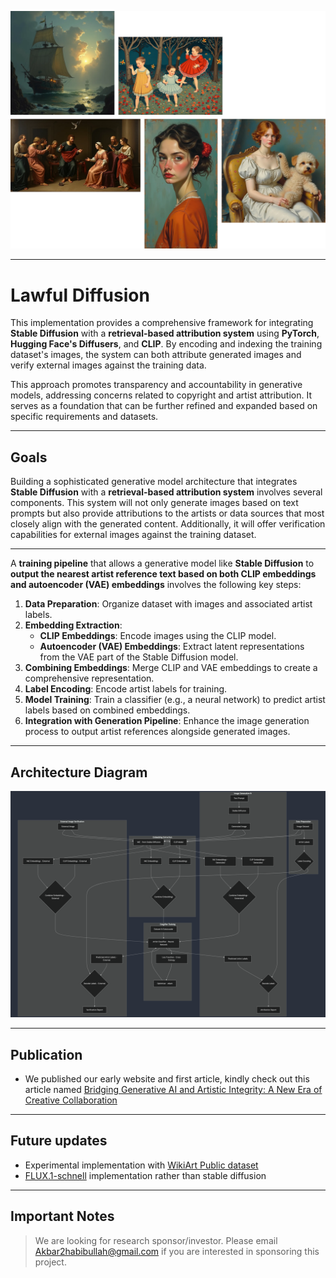 ![hero](github.webp)

---

# Lawful Diffusion

This implementation provides a comprehensive framework for integrating **Stable Diffusion** with a **retrieval-based attribution system** using **PyTorch**, **Hugging Face's Diffusers**, and **CLIP**. By encoding and indexing the training dataset's images, the system can both attribute generated images and verify external images against the training data.

This approach promotes transparency and accountability in generative models, addressing concerns related to copyright and artist attribution. It serves as a foundation that can be further refined and expanded based on specific requirements and datasets.

---

## Goals

Building a sophisticated generative model architecture that integrates **Stable Diffusion** with a **retrieval-based attribution system** involves several components. This system will not only generate images based on text prompts but also provide attributions to the artists or data sources that most closely align with the generated content. Additionally, it will offer verification capabilities for external images against the training dataset.

---

A **training pipeline** that allows a generative model like **Stable Diffusion** to **output the nearest artist reference text based on both CLIP embeddings and autoencoder (VAE) embeddings** involves the following key steps:

1. **Data Preparation**: Organize dataset with images and associated artist labels.
2. **Embedding Extraction**:
   - **CLIP Embeddings**: Encode images using the CLIP model.
   - **Autoencoder (VAE) Embeddings**: Extract latent representations from the VAE part of the Stable Diffusion model.
3. **Combining Embeddings**: Merge CLIP and VAE embeddings to create a comprehensive representation.
4. **Label Encoding**: Encode artist labels for training.
5. **Model Training**: Train a classifier (e.g., a neural network) to predict artist labels based on combined embeddings.
6. **Integration with Generation Pipeline**: Enhance the image generation process to output artist references alongside generated images.

---

## Architecture Diagram

![Architecture Diagram](flowchart.png)

---

## Publication

- We published our early website and first article, kindly check out this article named [Bridging Generative AI and Artistic Integrity: A New Era of Creative Collaboration](https://lawfuldiffusion.kreasof.my.id/article/bridging-generative-ai-and-artistic-integrity)

---

## Future updates

- Experimental implementation with [WikiArt Public dataset](https://huggingface.co/datasets/huggan/wikiart)
- [FLUX.1-schnell](https://huggingface.co/black-forest-labs/FLUX.1-schnell) implementation rather than stable diffusion

---

## Important Notes

> We are looking for research sponsor/investor. Please email Akbar2habibullah@gmail.com if you are interested in sponsoring this project.

